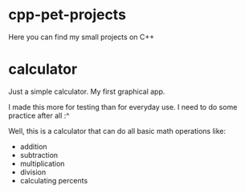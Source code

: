 # cpp-pet-projects
Here you can find my small projects on C++

# calculator
Just a simple calculator. My first graphical app.

I made this more for testing than for everyday use. I need to do some practice after all :^

Well, this is a calculator that can do all basic math operations like:
- addition
- subtraction
- multiplication
- division
- calculating percents

